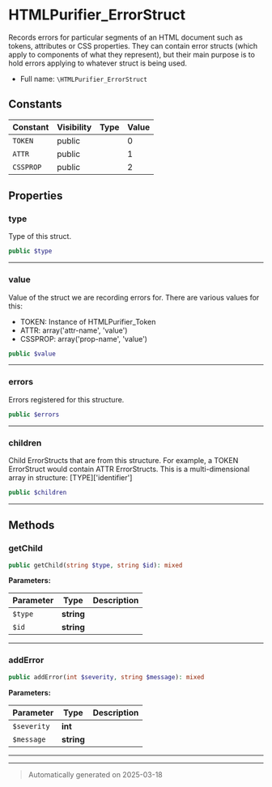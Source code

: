 
# HTMLPurifier_ErrorStruct

Records errors for particular segments of an HTML document such as tokens,
attributes or CSS properties. They can contain error structs (which apply
to components of what they represent), but their main purpose is to hold
errors applying to whatever struct is being used.



* Full name: `\HTMLPurifier_ErrorStruct`


## Constants

| Constant | Visibility | Type | Value |
|:---------|:-----------|:-----|:------|
|`TOKEN`|public| |0|
|`ATTR`|public| |1|
|`CSSPROP`|public| |2|

## Properties


### type

Type of this struct.

```php
public $type
```






***

### value

Value of the struct we are recording errors for. There are various
values for this:
 - TOKEN: Instance of HTMLPurifier_Token
 - ATTR: array('attr-name', 'value')
 - CSSPROP: array('prop-name', 'value')

```php
public $value
```






***

### errors

Errors registered for this structure.

```php
public $errors
```






***

### children

Child ErrorStructs that are from this structure. For example, a TOKEN
ErrorStruct would contain ATTR ErrorStructs. This is a multi-dimensional
array in structure: [TYPE]['identifier']

```php
public $children
```






***

## Methods


### getChild



```php
public getChild(string $type, string $id): mixed
```








**Parameters:**

| Parameter | Type | Description |
|-----------|------|-------------|
| `$type` | **string** |  |
| `$id` | **string** |  |





***

### addError



```php
public addError(int $severity, string $message): mixed
```








**Parameters:**

| Parameter | Type | Description |
|-----------|------|-------------|
| `$severity` | **int** |  |
| `$message` | **string** |  |





***


***
> Automatically generated on 2025-03-18
